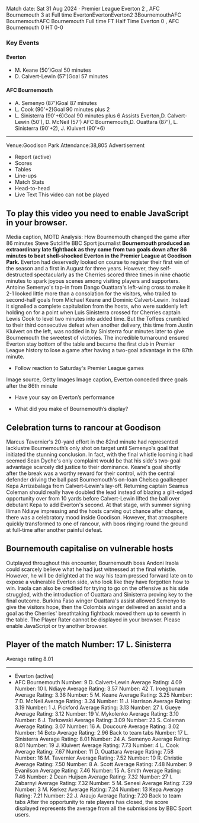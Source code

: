 Match date: Sat 31 Aug 2024
‧
Premier League
Everton 2 , AFC Bournemouth 3 at Full time
EvertonEvertonEverton2
3BournemouthAFC BournemouthAFC Bournemouth
Full time
FT
Half Time Everton 0 , AFC Bournemouth 0
HT 0-0
### Key Events
#### Everton
-   M. Keane (50')Goal 50 minutes
-   D. Calvert-Lewin (57')Goal 57 minutes
#### AFC Bournemouth
-   A. Semenyo (87')Goal 87 minutes
-   L. Cook (90'+2)Goal 90 minutes plus 2
-   L. Sinisterra (90'+6)Goal 90 minutes plus 6
Assists
Everton,D. Calvert-Lewin (50'), D. McNeil (57')
AFC Bournemouth,D. Ouattara (87'), L. Sinisterra (90'+2), J. Kluivert (90'+6)
___
Venue:Goodison Park
Attendance:38,805
Advertisement
-   Report (active)
-   Scores
-   Tables
-   Line-ups
-   Match Stats
-   Head-to-head
-   Live Text
This video can not be played
## To play this video you need to enable JavaScript in your browser.
Media caption,
MOTD Analysis: How Bournemouth changed the game after 86 minutes
Steve Sutcliffe
BBC Sport journalist
**Bournemouth produced an extraordinary late fightback as they came from two goals down after 86 minutes to beat shell-shocked Everton in the Premier League at Goodison Park.**
Everton had deservedly looked on course to register their first win of the season and a first in August for three years.
However, they self-destructed spectacularly as the Cherries scored three times in nine chaotic minutes to spark joyous scenes among visiting players and supporters.
Antoine Semenyo's tap-in from Dango Ouattara's left-wing cross to make it 2-1 looked little more than a consolation for the visitors, who trailed to second-half goals from Michael Keane and Dominic Calvert-Lewin.
Instead it signalled a complete capitulation from the hosts, who were suddenly left holding on for a point when Luis Sinisterra crossed for Cherries captain Lewis Cook to level two minutes into added time.
But the Toffees crumbled to their third consecutive defeat when another delivery, this time from Justin Kluivert on the left, was nodded in by Sinisterra four minutes later to give Bournemouth the sweetest of victories.
The incredible turnaround ensured Everton stay bottom of the table and became the first club in Premier League history to lose a game after having a two-goal advantage in the 87th minute.
-   Follow reaction to Saturday's Premier League games
    


Image source, Getty Images
Image caption,
Everton conceded three goals after the 86th minute
-   Have your say on Everton’s performance
    
-   What did you make of Bournemouth’s display?
    
## Celebration turns to rancour at Goodison
Marcus Tavernier's 20-yard effort in the 82nd minute had represented lacklustre Bournemouth’s only shot on target until Semenyo's goal that initiated the stunning conclusion.
In fact, with the final whistle looming it had seemed Sean Dyche's only complaint would be that his side's two-goal advantage scarcely did justice to their dominance.
Keane's goal shortly after the break was a worthy reward for their control, with the central defender driving the ball past Bournemouth's on-loan Chelsea goalkeeper Kepa Arrizabalaga from Calvert-Lewin's lay-off.
Returning captain Seamus Coleman should really have doubled the lead instead of blazing a gilt-edged opportunity over from 10 yards before Calvert-Lewin lifted the ball over debutant Kepa to add Everton's second.
At that stage, with summer signing Iliman Ndiaye impressing and the hosts carving out chance after chance, there was a celebratory mood inside Goodison.
However, that atmosphere quickly transformed to one of rancour, with boos ringing round the ground at full-time after another painful defeat.
## Bournemouth capitalise on vulnerable hosts
Outplayed throughout this encounter, Bournemouth boss Andoni Iraola could scarcely believe what he had just witnessed at the final whistle.
However, he will be delighted at the way his team pressed forward late on to expose a vulnerable Everton side, who look like they have forgotten how to win.
Iraola can also be credited for trying to go on the offensive as his side struggled, with the introduction of Ouattara and Sinisterra proving key to the final outcome.
Burkina Faso winger Ouattara's assist allowed Semenyo to give the visitors hope, then the Colombia winger delivered an assist and a goal as the Cherries' breathtaking fightback moved them up to seventh in the table.
The Player Rater cannot be displayed in your browser. Please enable JavaScript or try another browser.
## Player of the match Number: 17 L. Sinisterra
Average rating 8.01
___
-   Everton (active)
-   AFC Bournemouth
Number: 9 D. Calvert-Lewin
Average Rating: 4.09
Number: 10 I. Ndiaye
Average Rating: 3.57
Number: 42 T. Iroegbunam
Average Rating: 3.36
Number: 5 M. Keane
Average Rating: 3.25
Number: 7 D. McNeil
Average Rating: 3.24
Number: 11 J. Harrison
Average Rating: 3.19
Number: 1 J. Pickford
Average Rating: 3.13
Number: 27 I. Gueye
Average Rating: 3.12
Number: 19 V. Mykolenko
Average Rating: 3.10
Number: 6 J. Tarkowski
Average Rating: 3.09
Number: 23 S. Coleman
Average Rating: 3.07
Number: 16 A. Doucouré
Average Rating: 3.02
Number: 14 Beto
Average Rating: 2.96
Back to team tabs
Number: 17 L. Sinisterra
Average Rating: 8.01
Number: 24 A. Semenyo
Average Rating: 8.01
Number: 19 J. Kluivert
Average Rating: 7.73
Number: 4 L. Cook
Average Rating: 7.67
Number: 11 D. Ouattara
Average Rating: 7.58
Number: 16 M. Tavernier
Average Rating: 7.52
Number: 10 R. Christie
Average Rating: 7.50
Number: 8 A. Scott
Average Rating: 7.48
Number: 9 Evanilson
Average Rating: 7.46
Number: 15 A. Smith
Average Rating: 7.46
Number: 2 Dean Huijsen
Average Rating: 7.32
Number: 27 I. Zabarnyi
Average Rating: 7.32
Number: 5 M. Senesi
Average Rating: 7.29
Number: 3 M. Kerkez
Average Rating: 7.24
Number: 13 Kepa
Average Rating: 7.21
Number: 22 J. Araujo
Average Rating: 7.20
Back to team tabs
After the opportunity to rate players has closed, the score displayed represents the average from all the submissions by BBC Sport users.